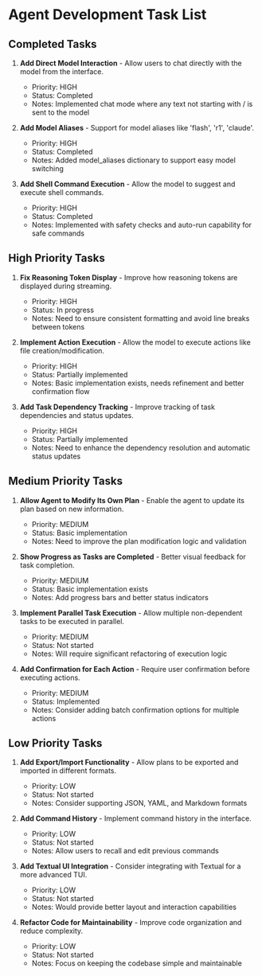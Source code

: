 # Agent Development Task List

## Completed Tasks
1. **Add Direct Model Interaction** - Allow users to chat directly with the model from the interface.
   - Priority: HIGH
   - Status: Completed
   - Notes: Implemented chat mode where any text not starting with / is sent to the model

2. **Add Model Aliases** - Support for model aliases like 'flash', 'r1', 'claude'.
   - Priority: HIGH
   - Status: Completed
   - Notes: Added model_aliases dictionary to support easy model switching

3. **Add Shell Command Execution** - Allow the model to suggest and execute shell commands.
   - Priority: HIGH
   - Status: Completed
   - Notes: Implemented with safety checks and auto-run capability for safe commands

## High Priority Tasks

1. **Fix Reasoning Token Display** - Improve how reasoning tokens are displayed during streaming.
   - Priority: HIGH
   - Status: In progress
   - Notes: Need to ensure consistent formatting and avoid line breaks between tokens

2. **Implement Action Execution** - Allow the model to execute actions like file creation/modification.
   - Priority: HIGH
   - Status: Partially implemented
   - Notes: Basic implementation exists, needs refinement and better confirmation flow

3. **Add Task Dependency Tracking** - Improve tracking of task dependencies and status updates.
   - Priority: HIGH
   - Status: Partially implemented
   - Notes: Need to enhance the dependency resolution and automatic status updates

## Medium Priority Tasks

1. **Allow Agent to Modify Its Own Plan** - Enable the agent to update its plan based on new information.
   - Priority: MEDIUM
   - Status: Basic implementation
   - Notes: Need to improve the plan modification logic and validation

2. **Show Progress as Tasks are Completed** - Better visual feedback for task completion.
   - Priority: MEDIUM
   - Status: Basic implementation exists
   - Notes: Add progress bars and better status indicators

3. **Implement Parallel Task Execution** - Allow multiple non-dependent tasks to be executed in parallel.
   - Priority: MEDIUM
   - Status: Not started
   - Notes: Will require significant refactoring of execution logic

4. **Add Confirmation for Each Action** - Require user confirmation before executing actions.
   - Priority: MEDIUM
   - Status: Implemented
   - Notes: Consider adding batch confirmation options for multiple actions

## Low Priority Tasks

1. **Add Export/Import Functionality** - Allow plans to be exported and imported in different formats.
   - Priority: LOW
   - Status: Not started
   - Notes: Consider supporting JSON, YAML, and Markdown formats

2. **Add Command History** - Implement command history in the interface.
   - Priority: LOW
   - Status: Not started
   - Notes: Allow users to recall and edit previous commands

3. **Add Textual UI Integration** - Consider integrating with Textual for a more advanced TUI.
   - Priority: LOW
   - Status: Not started
   - Notes: Would provide better layout and interaction capabilities

4. **Refactor Code for Maintainability** - Improve code organization and reduce complexity.
   - Priority: LOW
   - Status: Not started
   - Notes: Focus on keeping the codebase simple and maintainable
